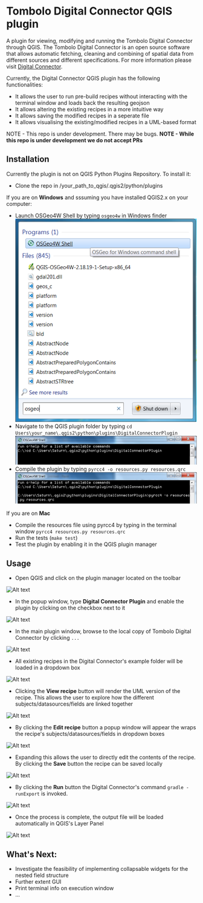 # Tombolo Digital Connector QGIS plugin
A plugin for viewing, modifying and running the Tombolo Digital Connector through QGIS. The Tombolo Digital Connector is an open source software that allows automatic fetching, cleaning and combining of spatial data from different sources and different specifications. For more information please visit [Digital Connector](https://github.com/FutureCitiesCatapult/TomboloDigitalConnector). 

Currently, the Digital Connector QGIS plugin has the following functionalities:
* It allows the user to run pre-build recipes without interacting with the terminal window and loads back the resulting geojson
* It allows altering the existing recipes in a more intuitive way
* It allows saving the modified recipes in a seperate file
* It allows visualising the existing/modified recipes in a UML-based format

NOTE - This repo is under development. There may be bugs.
**NOTE - While this repo is under development we do not accept PRs**

## Installation
Currently the plugin is not on QGIS Python Plugins Repository. To install it:


* Clone the repo in /your_path_to_qgis/.qgis2/python/plugins

If you are on **Windows** and sssuming you have installed QGIS2.x on your computer:
* Launch OSGeo4W Shell by typing ``osgeo4w`` in Windows finder
![Alt text](/img/osgeo4.png)
* Navigate to the QGIS plugin folder by typing 
``cd Users\your_name\.qgis2\python\plugins\DigitalConnectorPlugin``
![Alt text](/img/cd.png)
* Compile the plugin by typing 
``pyrcc4 -o resources.py resources.qrc``
![Alt text](/img/compile.png)

If you are on **Mac**
* Compile the resources file using pyrcc4 by typing in the terminal window
```pyrcc4 resources.py resources.qrc ```
* Run the tests (``make test``)
* Test the plugin by enabling it in the QGIS plugin manager

## Usage
* Open QGIS and click on the plugin manager located on the toolbar

![Alt text](/img/1.png)

* In the popup window, type **Digital Connector Plugin** and enable the plugin by clicking on the checkbox next to it

![Alt text](/img/2.png)

* In the main plugin window, browse to the local copy of Tombolo Digital Connector by clicking ``...``

![Alt text](/img/3.png)

* All existing recipes in the Digital Connector's example folder will be loaded in a dropdown box

![Alt text](/img/5.png)

* Clicking the **View recipe** button will render the UML version of the recipe. This allows the user to explore how the different subjects/datasources/fields are linked together

![Alt text](/img/7.png)

* By clicking the **Edit recipe** button a popup window will appear the wraps the recipe's subjects/datasources/fields in dropdown boxes 

![Alt text](/img/8.png)

* Expanding this allows the user to directly edit the contents of the recipe. By clicking the **Save** button the recipe can be saved locally

![Alt text](/img/9.png)

* By clicking the **Run** button the Digital Connector's command ``gradle -runExport`` is invoked.  

![Alt text](/img/5.png)

* Once the process is complete, the output file will be loaded automatically in QGIS's Layer Panel  

![Alt text](/img/11.png)

## What's Next:

  * Investigate the feasibility of implementing collapsable widgets for the nested field structure
  * Further extent GUI
  * Print terminal info on execution window
  * ...

